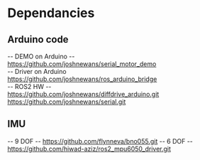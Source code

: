 # Dependancies
## Arduino code
-- DEMO on Arduino -- \
https://github.com/joshnewans/serial_motor_demo \
-- Driver on Arduino \
https://github.com/joshnewans/ros_arduino_bridge \
-- ROS2 HW -- \
https://github.com/joshnewans/diffdrive_arduino.git \
https://github.com/joshnewans/serial.git 
## IMU
-- 9 DOF --
https://github.com/flynneva/bno055.git
-- 6 DOF --
https://github.com/hiwad-aziz/ros2_mpu6050_driver.git

